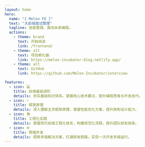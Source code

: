 ```yaml
---
layout: home
hero:
  name: "{ Melon FE }"
  text: "大前端面试整理"
  tagline: 技能整理，面向未来编程。
  actions:
    - theme: brand
      text: 开始阅读
      link: /frontend/
    - theme: alt
      text: 项目孵化器
      link: https://melon-incubator-blog.netlify.app/
    - theme: alt
      text: GitHub
      link: https://github.com/Melon-Incubator/interview

features:
  - icon: 💻
    title: 前端基础进阶
    details: 夯实基础知识体系，掌握核心技术要点，提升编程思维与开发技巧。
  - icon: ⚡️
    title: 框架原理
    details: 深入理解主流框架原理，掌握性能优化方案，提升架构设计能力。
  - icon: 🛠️
    title: 工程化实践
    details: 掌握现代前端工程化体系，构建规范化流程，提升团队研发效率。
  - icon: 🌐
    title: 跨端开发
    details: 探索多端解决方案，打通研发链路，实现一次开发多端运行。
---
```


<style>
:root {
  --vp-home-hero-name-color: transparent;
  --vp-home-hero-name-background: -webkit-linear-gradient(120deg, #ff6b6b, #ffd93d);
  --vp-home-hero-image-background-image: linear-gradient(-45deg, #ff6b6b60 30%, #ffd93d60 70%);
  --vp-home-hero-image-filter: blur(60px);
  --vp-c-brand: #ff6b6b;
  --vp-c-brand-light: #ffd93d;
  --vp-button-brand-bg: #ff6b6b;
  --vp-button-brand-hover-bg: #ffd93d;
}

.VPHero .name {
  font-family: 'Microsoft YaHei', sans-serif;
  letter-spacing: 1px;
  font-weight: 700;
  text-shadow: 2px 2px 4px rgba(0,0,0,0.1);
}

.VPHero .text {
  font-family: 'Microsoft YaHei', sans-serif;
  letter-spacing: 0.5px;
  font-weight: 500;
}

.VPFeature .icon {
  background: linear-gradient(120deg, #ff6b6b20, #ffd93d20);
  border-radius: 12px;
  padding: 12px;
  box-shadow: 0 2px 8px rgba(0,0,0,0.05);
}

@media (min-width: 640px) {
  :root {
    --vp-home-hero-image-filter: blur(48px);
  }
}

@media (min-width: 960px) {
  :root {
    --vp-home-hero-image-filter: blur(60px);
  }
}
</style>
